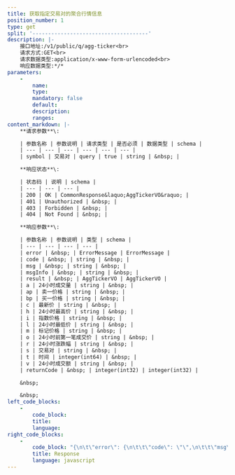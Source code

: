 ```yaml
---
title: 获取指定交易对的聚合行情信息
position_number: 1
type: get
split: '-------------------------------------'
description: |-
    接口地址:/v1/public/q/agg-ticker<br>
    请求方式:GET<br>
    请求数据类型:application/x-www-form-urlencoded<br>
    响应数据类型:*/*
parameters:
    -
        name:
        type:
        mandatory: false
        default:
        description:
        ranges:
content_markdown: |-
    **请求参数**\:

    | 参数名称 | 参数说明 | 请求类型 | 是否必须 | 数据类型 | schema |
    | --- | --- | --- | --- | --- | --- |
    | symbol | 交易对 | query | true | string | &nbsp; |

    **响应状态**\:

    | 状态码 | 说明 | schema |
    | --- | --- | --- |
    | 200 | OK | CommonResponse&laquo;AggTickerVO&raquo; |
    | 401 | Unauthorized | &nbsp; |
    | 403 | Forbidden | &nbsp; |
    | 404 | Not Found | &nbsp; |

    **响应参数**\:

    | 参数名称 | 参数说明 | 类型 | schema |
    | --- | --- | --- | --- |
    | error | &nbsp; | ErrorMessage | ErrorMessage |
    | code | &nbsp; | string | &nbsp; |
    | msg | &nbsp; | string | &nbsp; |
    | msgInfo | &nbsp; | string | &nbsp; |
    | result | &nbsp; | AggTickerVO | AggTickerVO |
    | a | 24小时成交量 | string | &nbsp; |
    | ap | 卖一价格 | string | &nbsp; |
    | bp | 买一价格 | string | &nbsp; |
    | c | 最新价 | string | &nbsp; |
    | h | 24小时最高价 | string | &nbsp; |
    | i | 指数价格 | string | &nbsp; |
    | l | 24小时最低价 | string | &nbsp; |
    | m | 标记价格 | string | &nbsp; |
    | o | 24小时前第一笔成交价 | string | &nbsp; |
    | r | 24小时涨跌幅 | string | &nbsp; |
    | s | 交易对 | string | &nbsp; |
    | t | 时间 | integer(int64) | &nbsp; |
    | v | 24小时成交额 | string | &nbsp; |
    | returnCode | &nbsp; | integer(int32) | integer(int32) |

    &nbsp;

    &nbsp;
left_code_blocks:
    -
        code_block:
        title:
        language:
right_code_blocks:
    -
        code_block: "{\n\t\"error\": {\n\t\t\"code\": \"\",\n\t\t\"msg\": \"\"\n\t},\n\t\"msgInfo\": \"\",\n\t\"result\": {\n\t\t\"a\": \"\",\n\t\t\"ap\": \"\",\n\t\t\"bp\": \"\",\n\t\t\"c\": \"\",\n\t\t\"h\": \"\",\n\t\t\"i\": \"\",\n\t\t\"l\": \"\",\n\t\t\"m\": \"\",\n\t\t\"o\": \"\",\n\t\t\"r\": \"\",\n\t\t\"s\": \"\",\n\t\t\"t\": 0,\n\t\t\"v\": \"\"\n\t},\n\t\"returnCode\": 0\n}"
        title: Response
        language: javascript
---
```

